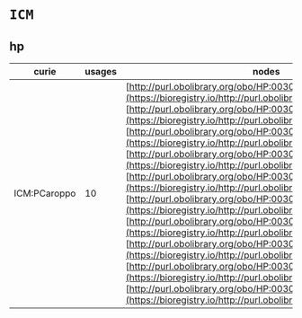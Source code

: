 # `ICM`
## hp
| curie        |   usages | nodes                                                                                                                                                                                                                                                                                                                                                                                                                                                                                                                                                                                                                                                                                                                                                                                                                                                                                                                                                                                                                                                                                                                                                |
|--------------|----------|------------------------------------------------------------------------------------------------------------------------------------------------------------------------------------------------------------------------------------------------------------------------------------------------------------------------------------------------------------------------------------------------------------------------------------------------------------------------------------------------------------------------------------------------------------------------------------------------------------------------------------------------------------------------------------------------------------------------------------------------------------------------------------------------------------------------------------------------------------------------------------------------------------------------------------------------------------------------------------------------------------------------------------------------------------------------------------------------------------------------------------------------------|
| ICM:PCaroppo |       10 | [http://purl.obolibrary.org/obo/HP:0030213](https://bioregistry.io/http://purl.obolibrary.org/obo/HP:0030213), [http://purl.obolibrary.org/obo/HP:0030214](https://bioregistry.io/http://purl.obolibrary.org/obo/HP:0030214), [http://purl.obolibrary.org/obo/HP:0030215](https://bioregistry.io/http://purl.obolibrary.org/obo/HP:0030215), [http://purl.obolibrary.org/obo/HP:0030216](https://bioregistry.io/http://purl.obolibrary.org/obo/HP:0030216), [http://purl.obolibrary.org/obo/HP:0030217](https://bioregistry.io/http://purl.obolibrary.org/obo/HP:0030217), [http://purl.obolibrary.org/obo/HP:0030218](https://bioregistry.io/http://purl.obolibrary.org/obo/HP:0030218), [http://purl.obolibrary.org/obo/HP:0030219](https://bioregistry.io/http://purl.obolibrary.org/obo/HP:0030219), [http://purl.obolibrary.org/obo/HP:0030220](https://bioregistry.io/http://purl.obolibrary.org/obo/HP:0030220), [http://purl.obolibrary.org/obo/HP:0030221](https://bioregistry.io/http://purl.obolibrary.org/obo/HP:0030221), [http://purl.obolibrary.org/obo/HP:0030222](https://bioregistry.io/http://purl.obolibrary.org/obo/HP:0030222) |
